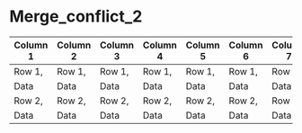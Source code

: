 # Merge_conflict_2

| Column 1 | Column 2 | Column 3 | Column 4 | Column 5 | Column 6 | Column 7 |
|----------|----------|----------|----------|----------|----------|----------|
| Row 1,   | Row 1,   | Row 1,   | Row 1,   | Row 1,   | Row 1,   | Row 1,   |
| Data     | Data     | Data     | Data     | Data     | Data     | Data     |
| Row 2,   | Row 2,   | Row 2,   | Row 2,   | Row 2,   | Row 2,   | Row 2,   |
| Data     | Data     | Data     | Data     | Data     | Data     | Data     |
